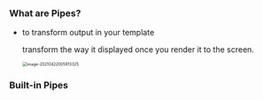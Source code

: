 ### What are Pipes?

- to transform output in your template

  transform the way it displayed once you render it to the screen.

  <img src="../../../../../../../../Desktop/ShareToMac/code-workspace/typora/antra/resources/image-20210422005913325.png" alt="image-20210422005913325" style="zoom: 50%;" />



### Built-in Pipes


